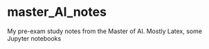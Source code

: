 # master_AI_notes
My pre-exam study notes from the Master of AI. Mostly Latex, some Jupyter notebooks
